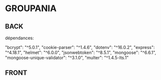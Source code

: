 # GROUPANIA

## BACK

dépendances:

"bcrypt": "^5.0.1",
"cookie-parser": "^1.4.6",
"dotenv": "^16.0.2",
"express": "^4.18.1",
"helmet": "^6.0.0",
"jsonwebtoken": "^8.5.1",
"mongoose": "^6.6.1",
"mongoose-unique-validator": "^3.1.0",
"multer": "^1.4.5-lts.1"

## FRONT

